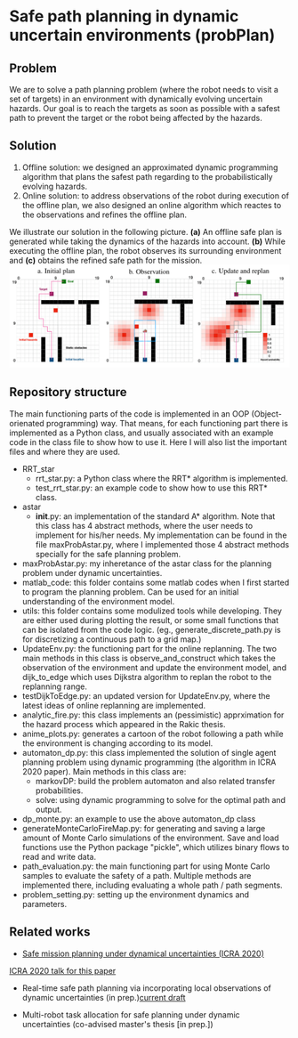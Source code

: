 # Safe path planning in dynamic uncertain environments (probPlan)

## Problem
We are to solve a path planning problem (where the robot needs to visit a set of targets) in an environment with dynamically evolving uncertain hazards. 
Our goal is to reach the targets as soon as possible with a safest path to prevent the target or the robot being affected by the hazards.  

## Solution
1. Offline solution: we designed an approximated dynamic programming algorithm that plans the safest path regarding to the probabilistically evolving hazards. 
2. Online solution: to address observations of the robot during execution of the offline plan, we also designed an online algorithm which reactes to the observations and refines the offline plan. 

We illustrate our solution in the following picture. 
**(a)** An offline safe plan is generated while taking the dynamics of the hazards into account. 
**(b)** While executing the offline plan, the robot observes its surrounding environment and **(c)** obtains the refined safe path for the mission. 
![probPlan](/probPlan.png)

## Repository structure
The main functioning parts of the code is implemented in an OOP (Object-orienated programming) way. That means, for each functioning part there is implemented as a Python class, and usually associated with an example code in the class file to show how to use it. Here I will also list the important files and where they are used.
- RRT_star
  - rrt_star.py: a Python class where the RRT* algorithm is implemented.
  - test_rrt_star.py: an example code to show how to use this RRT* class.
- astar
  - __init__.py: an implementation of the standard A* algorithm. Note that this class has 4 abstract methods, where the user needs to implement for his/her needs. My implementation can be found in the file maxProbAstar.py, where I implemented those 4 abstract methods specially for the safe planning problem.
- maxProbAstar.py: my inheretance of the astar class for the planning problem under dynamic uncertainties.
- matlab_code: this folder contains some matlab codes when I first started to program the planning problem. Can be used for an initial understanding of the environment model.
- utils: this folder contains some modulized tools while developing. They are either used during plotting the result, or some small functions that can be isolated from the code logic. (eg., generate_discrete_path.py is for discretizing a continuous path to a grid map.)
- UpdateEnv.py: the functioning part for the online replanning. The two main methods in this class is observe_and_construct which takes the observation of the environment and update the environment model, and dijk_to_edge which uses Dijkstra algorithm to replan the robot to the replanning range.
- testDijkToEdge.py: an updated version for UpdateEnv.py, where the latest ideas of online replanning are implemented. 
- analytic_fire.py: this class implements an (pessimistic) apprximation for the hazard process which appeared in the Rakic thesis.
- anime_plots.py: generates a cartoon of the robot following a path while the environment is changing according to its model. 
- automaton_dp.py: this class implemented the solution of single agent planning problem using dynamic programming (the algorithm in ICRA 2020 paper). Main methods in this class are:
  - markovDP: build the problem automaton and also related transfer probabilities.
  - solve: using dynamic programming to solve for the optimal path and output.
- dp_monte.py: an example to use the above automaton_dp class
- generateMonteCarloFireMap.py: for generating and saving a large amount of Monte Carlo simulations of the environment. Save and load functions use the Python package "pickle", which utilizes binary flows to read and write data.
- path_evaluation.py: the main functioning part for using Monte Carlo samples to evaluate the safety of a path. Multiple methods are implemented there, including evaluating a whole path / path segments. 
- problem_setting.py: setting up the environment dynamics and parameters.


## Related works
- [Safe mission planning under dynamical uncertainties (ICRA 2020)](https://arxiv.org/abs/2003.02913/) 

[ICRA 2020 talk for this paper](https://www.dropbox.com/s/4f1jqbmpypaj72z/icra202020.mp4?dl=0/)

- Real-time safe path planning via incorporating local observations of dynamic uncertainties (in prep.)[current draft](https://www.dropbox.com/s/leje4dt329gjcml/draft_online.pdf?dl=0)

- Multi-robot task allocation for safe planning under dynamic uncertainties (co-advised master's thesis [in prep.])
